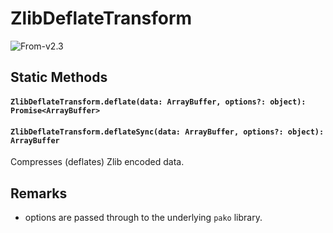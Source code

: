 # ZlibDeflateTransform

<p class="badges">
  <img src="https://img.shields.io/badge/From-v2.3-blue.svg?style=flat-square" alt="From-v2.3" /> 
</p>

## Static Methods

#### `ZlibDeflateTransform.deflate(data: ArrayBuffer, options?: object): Promise<ArrayBuffer>`

#### `ZlibDeflateTransform.deflateSync(data: ArrayBuffer, options?: object): ArrayBuffer`

Compresses (deflates) Zlib encoded data.

## Remarks

- options are passed through to the underlying `pako` library.
